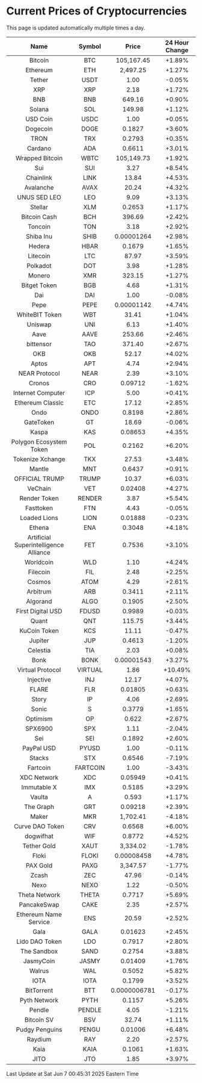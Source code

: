 # Current Prices of Cryptocurrencies
This page is updated automatically multiple times a day.

| Name | Symbol | Price | 24 Hour Change |
| :---: |:---:| :---: | :---: |
| Bitcoin | BTC | 105,167.45 | +1.89% |
| Ethereum | ETH | 2,497.25 | +1.27% |
| Tether | USDT | 1.00 | -0.05% |
| XRP | XRP | 2.18 | +1.72% |
| BNB | BNB | 649.16 | +0.90% |
| Solana | SOL | 149.98 | +1.12% |
| USD Coin | USDC | 1.00 | +0.05% |
| Dogecoin | DOGE | 0.1827 | +3.60% |
| TRON | TRX | 0.2793 | +0.35% |
| Cardano | ADA | 0.6611 | +3.01% |
| Wrapped Bitcoin | WBTC | 105,149.73 | +1.92% |
| Sui | SUI | 3.27 | +8.54% |
| Chainlink | LINK | 13.84 | +4.53% |
| Avalanche | AVAX | 20.24 | +4.32% |
| UNUS SED LEO | LEO | 9.09 | +3.13% |
| Stellar | XLM | 0.2653 | +1.17% |
| Bitcoin Cash | BCH | 396.69 | +2.42% |
| Toncoin | TON | 3.18 | +2.92% |
| Shiba Inu | SHIB | 0.00001264 | +2.98% |
| Hedera | HBAR | 0.1679 | +1.65% |
| Litecoin | LTC | 87.97 | +3.59% |
| Polkadot | DOT | 3.98 | +1.28% |
| Monero | XMR | 323.15 | +1.27% |
| Bitget Token | BGB | 4.68 | +1.31% |
| Dai | DAI | 1.00 | -0.08% |
| Pepe | PEPE | 0.00001142 | +4.74% |
| WhiteBIT Token | WBT | 31.41 | +1.04% |
| Uniswap | UNI | 6.13 | +1.40% |
| Aave | AAVE | 253.66 | +2.46% |
| bittensor | TAO | 371.40 | +2.67% |
| OKB | OKB | 52.17 | +4.02% |
| Aptos | APT | 4.74 | +2.94% |
| NEAR Protocol | NEAR | 2.39 | +3.10% |
| Cronos | CRO | 0.09712 | -1.62% |
| Internet Computer | ICP | 5.00 | +0.41% |
| Ethereum Classic | ETC | 17.12 | +2.85% |
| Ondo | ONDO | 0.8198 | +2.86% |
| GateToken | GT | 18.69 | -0.06% |
| Kaspa | KAS | 0.08653 | +4.35% |
| Polygon Ecosystem Token | POL | 0.2162 | +6.20% |
| Tokenize Xchange | TKX | 27.53 | +3.48% |
| Mantle | MNT | 0.6437 | +0.91% |
| OFFICIAL TRUMP | TRUMP | 10.37 | +6.03% |
| VeChain | VET | 0.02408 | +4.27% |
| Render Token | RENDER | 3.87 | +5.54% |
| Fasttoken | FTN | 4.43 | -0.05% |
| Loaded Lions | LION | 0.01888 | -0.23% |
| Ethena | ENA | 0.3048 | +4.18% |
| Artificial Superintelligence Alliance | FET | 0.7536 | +3.10% |
| Worldcoin | WLD | 1.10 | +4.24% |
| Filecoin | FIL | 2.48 | +2.25% |
| Cosmos | ATOM | 4.29 | +2.61% |
| Arbitrum | ARB | 0.3411 | +2.11% |
| Algorand | ALGO | 0.1905 | +2.50% |
| First Digital USD | FDUSD | 0.9989 | +0.03% |
| Quant | QNT | 115.75 | +3.44% |
| KuCoin Token | KCS | 11.11 | -0.47% |
| Jupiter | JUP | 0.4613 | -1.20% |
| Celestia | TIA | 2.03 | +0.08% |
| Bonk | BONK | 0.00001543 | +3.27% |
| Virtual Protocol | VIRTUAL | 1.86 | +10.49% |
| Injective | INJ | 12.17 | +4.07% |
| FLARE | FLR | 0.01805 | +0.63% |
| Story | IP | 4.06 | +2.69% |
| Sonic | S | 0.3779 | +1.65% |
| Optimism | OP | 0.622 | +2.67% |
| SPX6900 | SPX | 1.11 | -2.04% |
| Sei | SEI | 0.1892 | +2.60% |
| PayPal USD | PYUSD | 1.00 | -0.11% |
| Stacks | STX | 0.6546 | -7.19% |
| Fartcoin | FARTCOIN | 1.00 | -3.43% |
| XDC Network | XDC | 0.05949 | +0.41% |
| Immutable X | IMX | 0.5185 | +3.29% |
| Vaulta | A | 0.593 | +1.17% |
| The Graph | GRT | 0.09218 | +2.39% |
| Maker | MKR | 1,702.41 | -4.18% |
| Curve DAO Token | CRV | 0.6568 | +6.00% |
| dogwifhat | WIF | 0.8772 | +4.52% |
| Tether Gold | XAUT | 3,334.02 | -1.78% |
| Floki | FLOKI | 0.00008458 | +4.78% |
| PAX Gold | PAXG | 3,347.57 | -1.77% |
| Zcash | ZEC | 47.96 | -0.14% |
| Nexo | NEXO | 1.22 | -0.50% |
| Theta Network | THETA | 0.7717 | +5.69% |
| PancakeSwap | CAKE | 2.35 | +2.57% |
| Ethereum Name Service | ENS | 20.59 | +2.52% |
| Gala | GALA | 0.01623 | +2.45% |
| Lido DAO Token | LDO | 0.7917 | +2.80% |
| The Sandbox | SAND | 0.2754 | +3.88% |
| JasmyCoin | JASMY | 0.01409 | +1.76% |
| Walrus | WAL | 0.5052 | +5.82% |
| IOTA | IOTA | 0.1799 | +3.52% |
| BitTorrent | BTT | 0.0000006781 | -0.17% |
| Pyth Network | PYTH | 0.1157 | +5.26% |
| Pendle | PENDLE | 4.05 | -1.21% |
| Bitcoin SV | BSV | 32.74 | +1.11% |
| Pudgy Penguins | PENGU | 0.01006 | +6.48% |
| Raydium | RAY | 2.20 | +2.57% |
| Kaia | KAIA | 0.1061 | +1.63% |
| JITO | JTO | 1.85 | +3.97% |

Last Update at Sat Jun  7 00:45:31 2025 Eastern Time